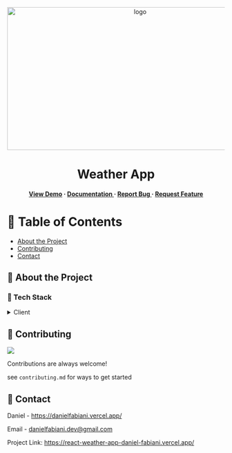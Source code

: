 <div align='center'>

<img src=https://live.staticflickr.com/65535/53258625073_f4d9b2af1f_h.jpg alt="logo" width=600 height=330 />

<h1>Weather App</h1>
<h4> <a href=https://react-weather-app-daniel-fabiani.vercel.app/>View Demo</a> <span> · </span> <a href="https://react-weather-app-daniel-fabiani.vercel.app/"> Documentation </a> <span> · </span> <a href="https://github.com/DanielFabiani/react-weather-app/issues"> Report Bug </a> <span> · </span> <a href="https://github.com/DanielFabiani/react-weather-app/issues"> Request Feature </a> </h4>


</div>

# :notebook_with_decorative_cover: Table of Contents

- [About the Project](#star2-about-the-project)
- [Contributing](#wave-contributing)
- [Contact](#handshake-contact)


## :star2: About the Project
### :space_invader: Tech Stack
<details> <summary>Client</summary> <ul>
<li><a href="">React</a></li>
<li><a href="">Material UI</a></li>
<li><a href="">Css</a></li>
</ul> </details>

## :wave: Contributing

<a href="https://github.com/DanielFabiani/react-weather-app/graphs/contributors"> <img src="https://contrib.rocks/image?repo=Louis3797/awesome-readme-template" /> </a>

Contributions are always welcome!

see `contributing.md` for ways to get started

## :handshake: Contact

Daniel - https://danielfabiani.vercel.app/

Email - danielfabiani.dev@gmail.com

Project Link: https://react-weather-app-daniel-fabiani.vercel.app/
